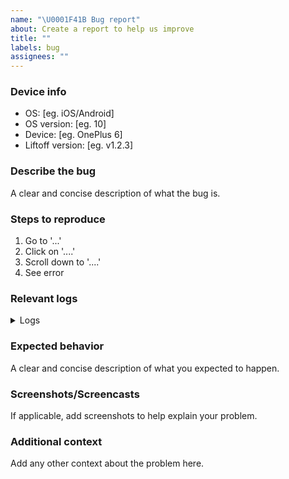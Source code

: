 ```yaml
---
name: "\U0001F41B Bug report"
about: Create a report to help us improve
title: ""
labels: bug
assignees: ""
---
```


### Device info

- OS: [eg. iOS/Android]
- OS version: [eg. 10]
- Device: [eg. OnePlus 6]
- Liftoff version: [eg. v1.2.3]

### Describe the bug

A clear and concise description of what the bug is.

### Steps to reproduce

1. Go to '...'
2. Click on '....'
3. Scroll down to '....'
4. See error

### Relevant logs

<details>
  <summary>Logs</summary>
  
  Paste your logs here. Logs can be found in liftoff: settings > about liftoff > logs.
</details>

### Expected behavior

A clear and concise description of what you expected to happen.

### Screenshots/Screencasts

If applicable, add screenshots to help explain your problem.

### Additional context

Add any other context about the problem here.
